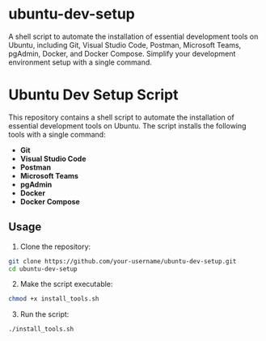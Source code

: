# ubuntu-dev-setup
A shell script to automate the installation of essential development tools on Ubuntu, including Git, Visual Studio Code, Postman, Microsoft Teams, pgAdmin, Docker, and Docker Compose. Simplify your development environment setup with a single command.


# Ubuntu Dev Setup Script

This repository contains a shell script to automate the installation of essential development tools on Ubuntu. The script installs the following tools with a single command:

- **Git**
- **Visual Studio Code**
- **Postman**
- **Microsoft Teams**
- **pgAdmin**
- **Docker**
- **Docker Compose**

## Usage

1. Clone the repository:
```bash
git clone https://github.com/your-username/ubuntu-dev-setup.git
cd ubuntu-dev-setup
```

2. Make the script executable:
```bash
chmod +x install_tools.sh
```

3. Run the script:
```bash
./install_tools.sh
```